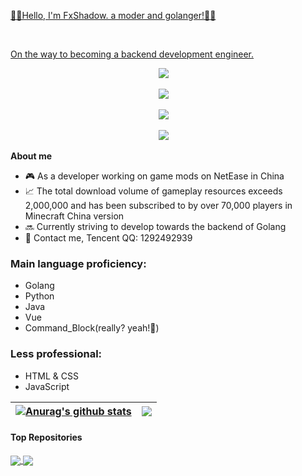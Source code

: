 <p align="center"><a href="https://anuraghazra.github.io">

😶‍🌫️Hello, I'm FxShadow. a moder and golanger!😶‍🌫️</p>

<br />

On the way to becoming a backend development engineer.

<div align="center">
    <a href="https://space.bilibili.com/76969706/"><img src="https://img.shields.io/badge/Bilibili-B站-ff69b4" /></a>&emsp;

​    <a href="https://blog.sunguoqi.com/"><img src="https://img.shields.io/badge/Website-博客-blue" /></a>&emsp;

​    <a href="https://blog.csdn.net/FxShadow/"><img src="https://img.shields.io/badge/CSDN-论坛-c32136" /></a>&emsp;

​    <a href="https://mc.163.com/dev/index.html"><img src="https://img.shields.io/badge/71587-MC订阅数-green"/></a>&emsp;
</div>

**About me**

- 🎮 As a developer working on game mods on NetEase in China
- 📈 The total download volume of gameplay resources exceeds 2,000,000 and has been subscribed to by over 70,000 players in Minecraft China version
- 🔜 Currently striving to develop towards the backend of Golang
- 💬 Contact me, Tencent QQ: 1292492939

### Main language proficiency:

- Golang
- Python
- Java
- Vue
- Command_Block(really? yeah!🤯)

### Less professional:

- HTML & CSS
- JavaScript

| <a href="https://github.com/anuraghazra/github-readme-stats"><img align="center" src="https://github-readme-stats.vercel.app/api?username=FxShadowTG&show_icons=true&include_all_commits=true&theme=buefy&hide_border=true" alt="Anurag's github stats" /></a> | <a href="https://github.com/anuraghazra/github-readme-stats"><img align="center" src="https://github-readme-stats.vercel.app/api/top-langs/?username=FxShadowTG&layout=compact&theme=buefy&hide_border=true" /></a> |
| ------------- | ------------- |

#### Top Repositories

<a href="https://github.com/anuraghazra/github-readme-stats">
  <img align="center" src="https://github-readme-stats.vercel.app/api/pin/?username=FxShadowTG&repo=starLight-cloud&theme=buefy" />
</a>
<a href="https://github.com/anuraghazra/anuraghazra.github.io">
  <img align="center" src="https://github-readme-stats.vercel.app/api/pin/?username=FxShadowTG&repo=TGws-chat&theme=buefy" />
</a>
